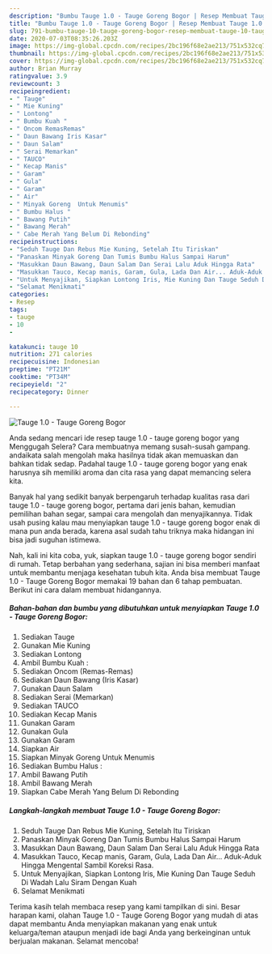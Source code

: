 ```yaml
---
description: "Bumbu Tauge 1.0 - Tauge Goreng Bogor | Resep Membuat Tauge 1.0 - Tauge Goreng Bogor Yang Enak Banget"
title: "Bumbu Tauge 1.0 - Tauge Goreng Bogor | Resep Membuat Tauge 1.0 - Tauge Goreng Bogor Yang Enak Banget"
slug: 791-bumbu-tauge-10-tauge-goreng-bogor-resep-membuat-tauge-10-tauge-goreng-bogor-yang-enak-banget
date: 2020-07-03T08:35:26.203Z
image: https://img-global.cpcdn.com/recipes/2bc196f68e2ae213/751x532cq70/tauge-10-tauge-goreng-bogor-foto-resep-utama.jpg
thumbnail: https://img-global.cpcdn.com/recipes/2bc196f68e2ae213/751x532cq70/tauge-10-tauge-goreng-bogor-foto-resep-utama.jpg
cover: https://img-global.cpcdn.com/recipes/2bc196f68e2ae213/751x532cq70/tauge-10-tauge-goreng-bogor-foto-resep-utama.jpg
author: Brian Murray
ratingvalue: 3.9
reviewcount: 3
recipeingredient:
- " Tauge"
- " Mie Kuning"
- " Lontong"
- " Bumbu Kuah "
- " Oncom RemasRemas"
- " Daun Bawang Iris Kasar"
- " Daun Salam"
- " Serai Memarkan"
- " TAUCO"
- " Kecap Manis"
- " Garam"
- " Gula"
- " Garam"
- " Air"
- " Minyak Goreng  Untuk Menumis"
- " Bumbu Halus "
- " Bawang Putih"
- " Bawang Merah"
- " Cabe Merah Yang Belum Di Rebonding"
recipeinstructions:
- "Seduh Tauge Dan Rebus Mie Kuning, Setelah Itu Tiriskan"
- "Panaskan Minyak Goreng Dan Tumis Bumbu Halus Sampai Harum"
- "Masukkan Daun Bawang, Daun Salam Dan Serai Lalu Aduk Hingga Rata"
- "Masukkan Tauco, Kecap manis, Garam, Gula, Lada Dan Air... Aduk-Aduk Hingga Mengental Sambil Koreksi Rasa."
- "Untuk Menyajikan, Siapkan Lontong Iris, Mie Kuning Dan Tauge Seduh Di Wadah Lalu Siram Dengan Kuah"
- "Selamat Menikmati"
categories:
- Resep
tags:
- tauge
- 10
- 

katakunci: tauge 10  
nutrition: 271 calories
recipecuisine: Indonesian
preptime: "PT21M"
cooktime: "PT34M"
recipeyield: "2"
recipecategory: Dinner

---
```



![Tauge 1.0 - Tauge Goreng Bogor](https://img-global.cpcdn.com/recipes/2bc196f68e2ae213/751x532cq70/tauge-10-tauge-goreng-bogor-foto-resep-utama.jpg)

Anda sedang mencari ide resep tauge 1.0 - tauge goreng bogor yang Menggugah Selera? Cara membuatnya memang susah-susah gampang. andaikata salah mengolah maka hasilnya tidak akan memuaskan dan bahkan tidak sedap. Padahal tauge 1.0 - tauge goreng bogor yang enak harusnya sih memiliki aroma dan cita rasa yang dapat memancing selera kita.

Banyak hal yang sedikit banyak berpengaruh terhadap kualitas rasa dari tauge 1.0 - tauge goreng bogor, pertama dari jenis bahan, kemudian pemilihan bahan segar, sampai cara mengolah dan menyajikannya. Tidak usah pusing kalau mau menyiapkan tauge 1.0 - tauge goreng bogor enak di mana pun anda berada, karena asal sudah tahu triknya maka hidangan ini bisa jadi suguhan istimewa.




Nah, kali ini kita coba, yuk, siapkan tauge 1.0 - tauge goreng bogor sendiri di rumah. Tetap berbahan yang sederhana, sajian ini bisa memberi manfaat untuk membantu menjaga kesehatan tubuh kita. Anda bisa membuat Tauge 1.0 - Tauge Goreng Bogor memakai 19 bahan dan 6 tahap pembuatan. Berikut ini cara dalam membuat hidangannya.

<!--inarticleads1-->

##### Bahan-bahan dan bumbu yang dibutuhkan untuk menyiapkan Tauge 1.0 - Tauge Goreng Bogor:

1. Sediakan  Tauge
1. Gunakan  Mie Kuning
1. Sediakan  Lontong
1. Ambil  Bumbu Kuah :
1. Sediakan  Oncom (Remas-Remas)
1. Sediakan  Daun Bawang (Iris Kasar)
1. Gunakan  Daun Salam
1. Sediakan  Serai (Memarkan)
1. Sediakan  TAUCO
1. Sediakan  Kecap Manis
1. Gunakan  Garam
1. Gunakan  Gula
1. Gunakan  Garam
1. Siapkan  Air
1. Siapkan  Minyak Goreng  Untuk Menumis
1. Sediakan  Bumbu Halus :
1. Ambil  Bawang Putih
1. Ambil  Bawang Merah
1. Siapkan  Cabe Merah Yang Belum Di Rebonding




<!--inarticleads2-->

##### Langkah-langkah membuat Tauge 1.0 - Tauge Goreng Bogor:

1. Seduh Tauge Dan Rebus Mie Kuning, Setelah Itu Tiriskan
1. Panaskan Minyak Goreng Dan Tumis Bumbu Halus Sampai Harum
1. Masukkan Daun Bawang, Daun Salam Dan Serai Lalu Aduk Hingga Rata
1. Masukkan Tauco, Kecap manis, Garam, Gula, Lada Dan Air... Aduk-Aduk Hingga Mengental Sambil Koreksi Rasa.
1. Untuk Menyajikan, Siapkan Lontong Iris, Mie Kuning Dan Tauge Seduh Di Wadah Lalu Siram Dengan Kuah
1. Selamat Menikmati




Terima kasih telah membaca resep yang kami tampilkan di sini. Besar harapan kami, olahan Tauge 1.0 - Tauge Goreng Bogor yang mudah di atas dapat membantu Anda menyiapkan makanan yang enak untuk keluarga/teman ataupun menjadi ide bagi Anda yang berkeinginan untuk berjualan makanan. Selamat mencoba!
